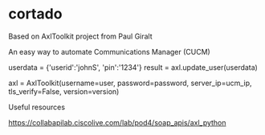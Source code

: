 # cortado

Based on AxlToolkit project from Paul Giralt

An easy way to automate Communications Manager (CUCM)

userdata = {'userid':'johnS', 'pin':'1234'}
result = axl.update_user(userdata)

axl = AxlToolkit(username=user, password=password, server_ip=ucm_ip, tls_verify=False, version=version)

Useful resources

https://collabapilab.ciscolive.com/lab/pod4/soap_apis/axl_python